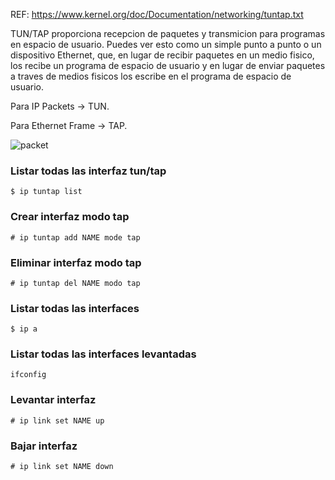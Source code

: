 REF: https://www.kernel.org/doc/Documentation/networking/tuntap.txt

TUN/TAP proporciona recepcion de paquetes y transmicion para programas
en espacio de usuario. Puedes ver esto como un simple punto a punto o
un dispositivo Ethernet, que, en lugar de recibir paquetes en un medio
fisico, los recibe un programa de espacio de usuario y en lugar de enviar
paquetes a traves de medios fisicos los escribe en el programa de espacio
de usuario.

Para IP Packets -> TUN.

Para Ethernet Frame -> TAP.

![packet](https://www.laneye.com/network/ethernet-network-packet-holding-an-ip-packet.gif)


### Listar todas las interfaz tun/tap
~~~
$ ip tuntap list
~~~

### Crear interfaz modo tap
~~~
# ip tuntap add NAME mode tap
~~~

### Eliminar interfaz modo tap
~~~
# ip tuntap del NAME modo tap
~~~

### Listar todas las interfaces
~~~
$ ip a
~~~

### Listar todas las interfaces levantadas
~~~
ifconfig
~~~

### Levantar interfaz
~~~
# ip link set NAME up
~~~

### Bajar interfaz
~~~
# ip link set NAME down
~~~
